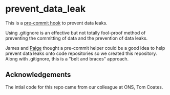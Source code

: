 # prevent_data_leak

This is a [pre-commit hook](https://pre-commit.com/hooks.html) to prevent data leaks. 

Using .gitignore is an effective but not totally fool-proof method of preventing the committing of data and the prevention of data leaks. 

James and [Paige](https://github.com/paigeh1) thought a pre-commit helper could be a good idea to help prevent data leaks onto code repositories so we created this repository. Along with .gitignore, this is a "belt and braces" approach. 

## Acknowledgements

The intial code for this repo came from our colleague at ONS, Tom Coates. 
